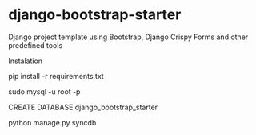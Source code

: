 django-bootstrap-starter
========================

Django project template using Bootstrap, Django Crispy Forms and other predefined tools

Instalation

pip install -r requirements.txt

sudo mysql -u root -p

CREATE DATABASE django_bootstrap_starter

python manage.py syncdb